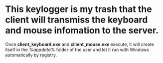 # This keylogger is my trash that the client will transmiss the keyboard and mouse infomation to the server.
Once **client_keyboard.exe** and **cllient_mouse.exe** execute, it will create itself in the _%appdata%_ folder of the user and let it run with Windows automatically by registry.
